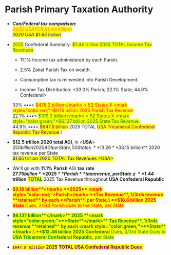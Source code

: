 # Parish Primary Taxation Authority

* _**Con/Federal tax comparison:**_ \
  _<mark style="color:orange;">**2025 USATCR $1.44 trillion**</mark>_\
  _<mark style="color:blue;">2020 USA $1.65 trillion</mark>_
*   <mark style="color:green;">2025</mark> Confederal Summary: <mark style="color:green;">$1.44 trillion 2025 TOTAL Income Tax Revenues</mark>

    * 11.1% Income tax administered by each Parish.
    * 2.5% Zakat Parish Tax on wealth.
    * Consumption tax is reinvested into Parish Development.



    * Income Tax Distribution: <33.0% Parish; 22.1% State; 44.9% Confederal>



    33% •••> <mark style="color:red;">$476.2 billion</mark> = 52 States X <mark style="color:red;">$9.16 billion 2025 Parish Tax Revenue</mark>\
    22.1% •••> <mark style="color:green;">$319.0 billion</mark> = 52 States X <mark style="color:green;">$6.137 billion 2025 State Tax Revenue</mark>. \
    44.9% •••> <mark style="color:purple;">$647.8 billion</mark> 2025 TOTAL <mark style="color:purple;">USA Tricameral Confederal Republic Tax Revenue</mark>.\

* **$12.5 trillion 2020 total AGI**, in <**USA**>\
  $250 billion 2020 AGI per State, 50 States\
  **13.26%** average 2020 tax rate\
  **$33.15 billion** 2020 tax revenue per State\
  <mark style="color:blue;">$1.65 trillion 2020 TOTAL Tax Revenues \<USA></mark>
* We'll go with **11.1%** **Parish** AGI **tax** **rate**\
  **$27.75 billion** 2025 **Parish** tax revenue, per State.z\
  **$1.44 trillion** <mark style="color:green;">**TOTAL**</mark> 2025 Tax Revenue throughout **USA Confederal Republic**
* <mark style="color:red;">**$9.16 billion**</mark> **2025** <mark style="color:red;">Parish</mark> **Tax Revenue**, 1/3rds revenue **retained** by each **Parish**, per State.\
  **$18.6 billion 2025 State** Dues, 2/3rd Parish dues to the State, per State
* <mark style="color:green;">**$6.137 billion**</mark>** 2025 **<mark style="color:green;">**State**</mark>** Tax Revenue**, 1/3rds revenue **retained** by each <mark style="color:green;">**State**</mark>.\
  **$12.46 billion** **2025** **Confederal** Dues, 2/3rd State Dues to **USA Tricameral Confederal Republic**, per State
* _<mark style="color:purple;">**`$647.8 billion`**</mark>_ <mark style="color:purple;">**2025**</mark> <mark style="color:purple;">**TOTAL USA Confederal Republic Dues**</mark><mark style="color:purple;"><mark style="color:orange;">.<mark style="color:orange;"></mark>
